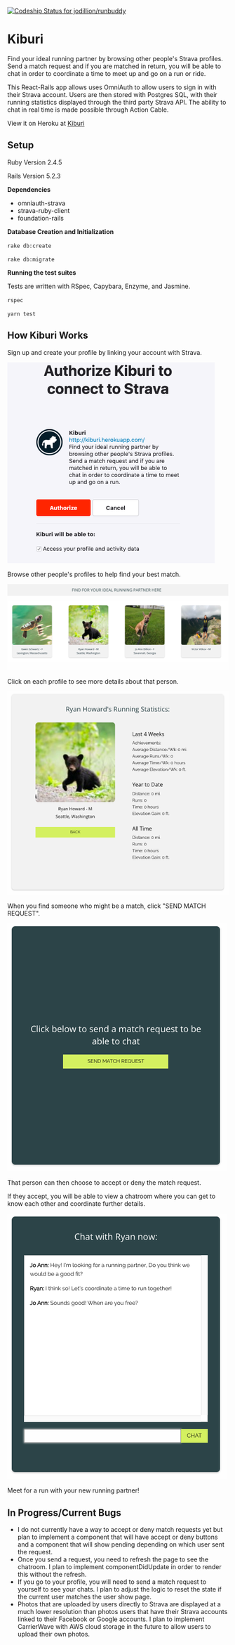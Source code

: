 [![Codeship Status for jodillion/runbuddy](https://app.codeship.com/projects/fade9320-8975-0137-bb91-3e01594af01a/status?branch=master)](https://app.codeship.com/projects/354573)

# Kiburi

Find your ideal running partner by browsing other people's Strava profiles. Send a match request and if you are matched in return, you will be able to chat in order to coordinate a time to meet up and go on a run or ride.

This React-Rails app allows uses OmniAuth to allow users to sign in with their Strava account.
Users are then stored with Postgres SQL, with their running statistics displayed through the
third party Strava API. The ability to chat in real time is made possible through Action Cable.

View it on Heroku at [Kiburi](https://www.kiburi.herokuapp.com)

## Setup

Ruby Version 2.4.5

Rails Version 5.2.3

**Dependencies**
* omniauth-strava
* strava-ruby-client
* foundation-rails

**Database Creation and Initialization**


`rake db:create`

`rake db:migrate`

**Running the test suites**


Tests are written with RSpec, Capybara, Enzyme, and Jasmine.

`rspec`

`yarn test`

## How Kiburi Works

Sign up and create your profile by linking your account with Strava.


![sign up](public/images/OmniAuth.png)



Browse other people's profiles to help find your best match.


![browse profiles](public/images/BrowseProfilesMedium.png)



Click on each profile to see more details about that person.


![example profile](public/images/examplestats.png)



When you find someone who might be a match, click "SEND MATCH REQUEST".


![send match request](public/images/sendrequest.png)



That person can then choose to accept or deny the match request.


If they accept, you will be able to view a chatroom where you can get to know each other and coordinate further details.


![example chat](public/images/examplechat.png)


Meet for a run with your new running partner!

## In Progress/Current Bugs

* I do not currently have a way to accept or deny match requests yet but plan to implement a component that will have accept or deny buttons and a component that will show pending depending on which user sent the request.
* Once you send a request, you need to refresh the page to see the chatroom. I plan to implement componentDidUpdate in order to render this without the refresh.
* If you go to your profile, you will need to send a match request to yourself to see your chats. I plan to adjust the logic to reset the state if the current user matches the user show page.
* Photos that are uploaded by users directly to Strava are displayed at a much lower resolution than photos users that have their Strava accounts linked to their Facebook or Google accounts. I plan to implement CarrierWave with AWS cloud storage in the future to allow users to upload their own photos.
